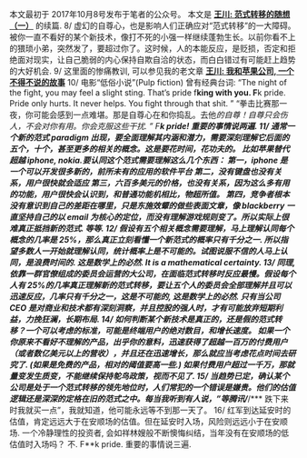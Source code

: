 本文最初于 2017年10月8号发布于笔者的公众号。
本文是 **[王川: 范式转移的随想 （一）](https://chuan.us/archives/<https:/chuan.us/archives/457>)** 的续篇.
8/ 虚幻的自尊心，也是影响人们正确应对“范式转移”的一大障碍。被你一直不看好的某个新技术，像打不死的小强一样继续蓬勃生长。以前你看不上的猥琐小弟，突然发了，要超过你了。这时候，人的本能反应，是贬损，否定和拒绝面对现实，让自己脆弱的内心保持自欺自洽的状态，而白白错过有可能赶上趋势的大好机会.
9/ 这里面的惨痛教训, 可以参见我的老文章
**[王川: 我和苹果公司, 一个不得不说的故事](https://chuan.us/archives/<https:/chuan.us/archives/223>)**
10/ 电影“低俗小说”(Pulp fiction) 曾有经典台词: “The night of the fight, you may feel a slight sting. That’s pride f**king with you. F**k pride. Pride only hurts. It never helps. You fight through that shit. ”
“拳击比赛那一夜，你可能会感到一点难堪。那是自尊心在和你捣乱。去他*的自尊！自尊只会伤人，不会对你有用。你会克服这些干扰. ”
F**k pride! 重要的事情说两遍.
11/ 通常一个新的范式 paradigm 出现，要全面理解其内涵和潜力，需要深刻理解它后面的五个，十个，甚至更多的相关的概念。这是要花时间，花功夫的。
比如苹果替代超越 iphone, nokia.要认同这个范式需要理解这么几个东西：
第一，iphone 是一个可以开发很多新的，前所未有的应用的软件平台 第二，没有键盘也没有关系，用户很快就会适应 第三，六百多美元的价格，也没有关系，因为这么多有用的功能，用户很快会认识到，和普通功能机相比，物超所值。 第四，竞争者根本没有意识到自己的差距在哪里，只是东施效颦的做些表面文章，像 blackberry 一直坚持自己的以 email 为核心的定位，而没有理解游戏规则变了。所以实际上很难真正抵挡新的范式. 等等.
12/ 假设有五个相关概念需要理解，马上理解认同每个概念的几率是 25%，那么真正立刻看懂一个新范式的概率只有千分之一. 所以指望多数人一开始就理解认同，统计概率上是不可能的。试图说服不信的人马上认同，是浪费时间的.
这是数学上的必然. It is a mathematical certainty.
13/ 同理, 依靠一群官僚组成的委员会运营的大公司，在面临范式转移时反应最慢。假设每个人有 25%的几率真正理解新的范式转移，要让五个人的委员会全部理解并且可以迅速反应，几率只有千分之一，这是不可能的, 这是数学上的必然.
只有当公司 CEO 是对商业和技术都有深刻洞察，并且控股的强人时，才有可能放弃短期利益，力挽狂澜，长期布局.
14/ 如何判断某个新技术是真正的，还是假的范式转移？一个可以考虑的标准，可能是终端用户的绝对数目，和增长速度。
如果一个你原来不看好不理解的产品，出乎你的意料，迅速获得了超越一百万的付费用户 （或者数亿美元以上的营收），并且还在迅速增长，那么就应当考虑花点时间去研究了. (如果是免费的产品，相对的阈值要高一些.) 如果付费用户超过一千万，那就量变发生质变，不能继续保持鸵鸟政策，视而不见了.
15/ 当趋势已定，确认某个公司是处于一个范式转移的领先地位时，人们常犯的一个错误是嫌贵。他们的估值逻辑还是深深的定格在旧的范式之中。每当我听到有人说，”等腾讯/***/*** 跌下来时我就买一点”，我就知道，他可能永远等不到那一天了。
16/ 红军到达延安时的估值，肯定远远大于在安顺场的估值。但在延安时入场，风险则远远小于在安顺场. 一个冷静理性的投资者, 会如祥林嫂般不断懊悔纠结，当年没有在安顺场的低估值时入场吗？
不. F**k pride. 重要的事情说三遍.
